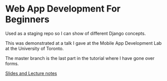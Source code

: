 # Web App Development For Beginners

Used as a staging repo so I can show of different Django concepts.

This was demonstrated at a talk I gave at the Mobile App Development Lab at the University of Toronto.

The master branch is the last part in the tutorial where I have gone over forms.

[Slides and Lecture notes](https://drive.google.com/file/d/0Bwz6jjWB6VFkYWtnNDFiVXA3cGM/view?usp=sharing)

